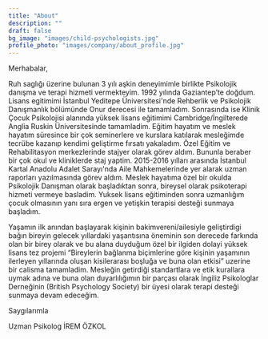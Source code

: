 ```yaml
---
title: "About"
description: ""
draft: false
bg_image: "images/child-psychologists.jpg"
profile_photo: "images/company/about_profile.jpg"
---
```


Merhabalar,


Ruh saglığı üzerine bulunan 3 yılı aşkin deneyimimle birlikte Psikolojik danışma ve terapi hizmeti vermekteyim. 1992 yılında Gaziantep’te doğdum. Lisans egitimimi İstanbul Yeditepe Üniversitesi'nde Rehberlik ve Psikolojik Danışmanlık bölümünde Onur derecesi ile tamamladım. Sonrasında ise Klinik Çocuk Psikolojisi alanında yüksek lisans eğitimimi Cambridge/İngilterede Anglia Ruskin Üniversitesinde tamamladim. Eğitim hayatım ve meslek hayatım süresince bir çok seminerlere ve kurslara katılarak mesleğimde tecrübe kazanıp kendimi geliştirme fırsatı yakaladım. Özel Eğitim ve Rehabilitasyon merkezlerinde stajyer olarak görev aldım. Bununla beraber bir çok okul ve kliniklerde staj yaptim. 2015-2016 yılları arasında İstanbul Kartal Anadolu Adalet Sarayı'nda Aile Mahkemelerinde yer alarak uzman raporları yazılmasında görev aldım. Meslek hayatıma özel bir okulda Psikolojik Danışman olarak başladıktan sonra, bireysel olarak psikoterapi hizmeti vermeye basladim. 
Yuksek lisans eğitiminden sonra uzmanlığım çocuk olmasının yanı sıra ergen ve yetişkin terapisi desteği sunmaya başladım.

Yaşamın ilk anından başlayarak kişinin bakimvereni/ailesiyle geliştirdigi bağın bireyin gelecek yıllardaki yaşantısına öneminin son derecede farkında olan bir birey olarak ve bu alana duyduğum özel bir ilgiden dolayi yüksek lisans tez projemi “Bireylerin bağlanma biçimlerine göre kişinin yaşamının ilerleyen yıllarında oluşan kisilerarası boşluğa ve buna olan etkisi” uzerine bir calisma tamamladim.
Mesleğin getirdiği standartlara ve etik kurallara uymak adına ve buna olan duyarlılığımın bir parçası olarak İngiliz Psikologlar Derneğinin (British Psychology Society) bir üyesi olarak terapi desteği sunmaya devam edeceğim.

Saygılarımla

Uzman Psikolog İREM ÖZKOL
